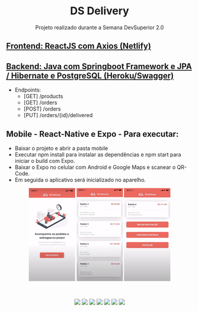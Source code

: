 <h1 align="center">DS Delivery</h1>
<p align="center">Projeto realizado durante a Semana DevSuperior 2.0</p>

## [Frontend: ReactJS com Axios (Netlify)](https://devsuperior.netlify.app/)

## [Backend: Java com Springboot Framework e JPA / Hibernate e PostgreSQL (Heroku/Swagger)](https://devsuperior-2021.herokuapp.com/swagger-ui.html)

- Endpoints:
  - [GET] /products
  - [GET] /orders
  - [POST] /orders
  - [PUT] /orders/{id}/delivered

## Mobile - React-Native e Expo - Para executar:
- Baixar o projeto e abrir a pasta mobile
- Executar npm install para instalar as dependências e npm start para iniciar o build com Expo.
- Baixar o Expo no celular com Android e Google Maps e scanear o QR-Code.
- Em seguida o aplicativo será inicializado no aparelho.

<p align="center">
    <img src="https://github.com/wgcostta/dsdeliver-sds2/blob/main/assets/Home.png" height="250" width="125" alt="Tela Principal" />
    <img src="https://github.com/wgcostta/dsdeliver-sds2/blob/main/assets/OrderList.png" height="250" width="125" alt="Listagem de Pedidos" />
    <img src="https://github.com/wgcostta/dsdeliver-sds2/blob/main/assets/OrderCard.png" height="250" width="125" alt="Detalhes do Pedido" />
</p>

<br>

<p align="center">
  <img src="https://img.shields.io/static/v1?label=springboot&message=2.4.1&color=6AAD3D&style=flat-square&logo=spring"/>
  <img src="https://img.shields.io/static/v1?label=npm&message=6.14.9&color=C53534&style=flat-square&logo=npm"/>
  <img src="https://img.shields.io/static/v1?label=react&message=^17.0.1&color=61D9FB&style=flat-square&logo=react"/>
  <img src="https://img.shields.io/static/v1?label=react-native&message=0.63.2&color=61D9FB&style=flat-square&logo=react"/>
  <img src="https://img.shields.io/static/v1?label=expo&message=40.0.0&color=F2F2F2&style=flat-square&logo=expo"/>
  <img src="https://img.shields.io/static/v1?label=typescript&message=^4.1.3&color=2F74C0&style=flat-square&logo=typescript"/>
<a href="https://github.com/wgcostta" target="_new">
  <img src="https://img.shields.io/badge/-Wagner%20Costa-000000?style=flat-square&labelColor=000000&logo=github&logoColor=white"/>
</a>
</p>
